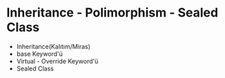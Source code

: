 # Inheritance - Polimorphism - Sealed Class

* Inheritance(Kalıtım/Miras)
* base Keyword'ü
* Virtual - Override Keyword'ü
* Sealed Class